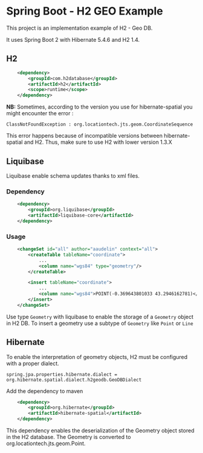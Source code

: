 # Spring Boot - H2 GEO Example

This project is an implementation example of H2 - Geo DB.

It uses Spring Boot 2 with Hibernate 5.4.6 and H2 1.4.

## H2

```xml
    <dependency>
        <groupId>com.h2database</groupId>
        <artifactId>h2</artifactId>
        <scope>runtime</scope>
    </dependency>
```

**NB:** Sometimes, according to the version you use for hibernate-spatial you might encounter the error : 

` ClassNotFoundException : org.locationtech.jts.geom.CoordinateSequence `

This error happens because of incompatible versions between hibernate-spatial and H2. Thus, make sure to use H2 with lower version 1.3.X

## Liquibase

Liquibase enable schema updates thanks to xml files.

### Dependency
```xml
    <dependency>
        <groupId>org.liquibase</groupId>
        <artifactId>liquibase-core</artifactId>
    </dependency>
```

### Usage 

```xml
    <changeSet id="all" author="aaudelin" context="all">
        <createTable tableName="coordinate">
            ...
            <column name="wgs84" type="geometry"/>
        </createTable>

        <insert tableName="coordinate">
            ...
            <column name="wgs84">POINT(-0.369643801033 43.2946162781)</column>
        </insert>
    </changeSet>
```

Use type `Geometry` with liquibase to enable the storage of a `Geometry` object in H2 DB.
To insert a geometry use a subtype of `Geometry` like `Point` or `Line`

## Hibernate

To enable the interpretation of geometry objects, H2 must be configured with a proper dialect.

```properties
spring.jpa.properties.hibernate.dialect = org.hibernate.spatial.dialect.h2geodb.GeoDBDialect
```

Add the dependency to maven
```xml
    <dependency>
        <groupId>org.hibernate</groupId>
        <artifactId>hibernate-spatial</artifactId>
    </dependency>
```

This dependency enables the deserialization of the Geometry object stored in the H2 database.
The Geometry is converted to org.locationtech.jts.geom.Point.
